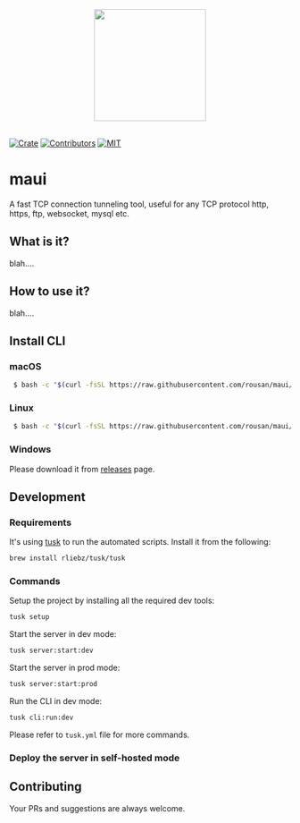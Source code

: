 <div align="center">
  <a href="https://github.com/rousan/maui">
    <img width="200" height="200" src="https://avatars3.githubusercontent.com/u/63495711?s=200&v=4">
  </a>
  <br />
  <br />
</div>

[![Crate](https://img.shields.io/crates/v/maui.svg)](https://crates.io/crates/maui)
[![Contributors](https://img.shields.io/github/contributors/rousan/maui.svg)](https://github.com/rousan/maui/graphs/contributors)
[![MIT](https://img.shields.io/crates/l/maui.svg)](./LICENSE)


# maui

A fast TCP connection tunneling tool, useful for any TCP protocol http, https, ftp, websocket, mysql etc.

## What is it?

blah....

## How to use it?

blah....

## Install CLI

### macOS

```sh
 $ bash -c "$(curl -fsSL https://raw.githubusercontent.com/rousan/maui/master/install.sh)"
```

### Linux

```sh
 $ bash -c "$(curl -fsSL https://raw.githubusercontent.com/rousan/maui/master/install.sh)"
```

### Windows

Please download it from [releases](https://github.com/rousan/maui/releases) page.

## Development

### Requirements

It's using [tusk](https://github.com/rliebz/tusk) to run the automated scripts. Install it from the following:

```sh
brew install rliebz/tusk/tusk
```

### Commands

Setup the project by installing all the required dev tools:

```sh
tusk setup
```

Start the server in dev mode:

```sh
tusk server:start:dev
```

Start the server in prod mode:

```sh
tusk server:start:prod
```

Run the CLI in dev mode:

```sh
tusk cli:run:dev
```

Please refer to `tusk.yml` file for more commands.

### Deploy the server in self-hosted mode

## Contributing

Your PRs and suggestions are always welcome.
